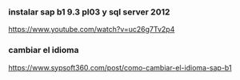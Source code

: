 
### instalar sap b1 9.3 pl03 y sql server 2012
https://www.youtube.com/watch?v=uc26g7Tv2p4

### cambiar el idioma
https://www.sypsoft360.com/post/como-cambiar-el-idioma-sap-b1

